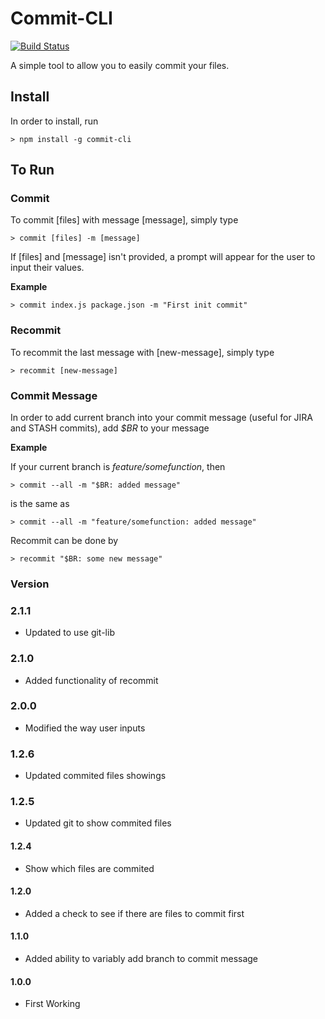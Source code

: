 # Commit-CLI
 
[![Build Status](https://travis-ci.org/joeyism/node-commit-cli.svg)](https://travis-ci.org/joeyism/node-commit-cli)

A simple tool to allow you to easily commit your files.

## Install
In order to install, run

    > npm install -g commit-cli

## To Run

### Commit
To commit [files] with message [message], simply type

    > commit [files] -m [message]

If [files] and [message] isn't provided, a prompt will appear for the user to input their values.

**Example**

    > commit index.js package.json -m "First init commit"

### Recommit
To recommit the last message with [new-message], simply type

    > recommit [new-message]

### Commit Message
In order to add current branch into your commit message (useful for JIRA and STASH commits), add *$BR* to your message

**Example**

If your current branch is *feature/somefunction*, then

    > commit --all -m "$BR: added message"

is the same as

    > commit --all -m "feature/somefunction: added message"

Recommit can be done by

    > recommit "$BR: some new message"

### Version
### 2.1.1
* Updated to use git-lib

### 2.1.0
* Added functionality of recommit

### 2.0.0
* Modified the way user inputs 

### 1.2.6
* Updated commited files showings

### 1.2.5
* Updated git to show commited files

#### 1.2.4
* Show which files are commited

#### 1.2.0
* Added a check to see if there are files to commit first

#### 1.1.0
* Added ability to variably add branch to commit message

#### 1.0.0
* First Working 
